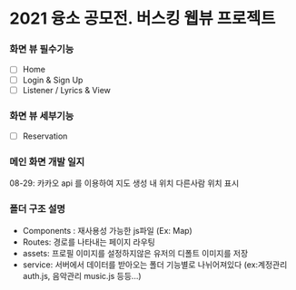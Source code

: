 # 2021 융소 공모전. 버스킹 웹뷰 프로젝트

### 화면 뷰 필수기능

- [ ] Home
- [ ] Login & Sign Up
- [ ] Listener / Lyrics & View

### 화면 뷰 세부기능

- [ ] Reservation

### 메인 화면 개발 일지

08-29: 카카오 api 를 이용하여 지도 생성
내 위치 다른사람 위치 표시

### 폴더 구조 설명

- Components : 재사용성 가능한 js파일 (Ex: Map)
- Routes: 경로를 나타내는 페이지 라우팅
- assets: 프로필 이미지를 설정하지않은 유저의 디폴트 이미지를 저장
- service: 서버에서 데이터를 받아오는 폴더 기능별로 나뉘어져있다 (ex:계정관리 auth.js, 음악관리 music.js 등등...)
